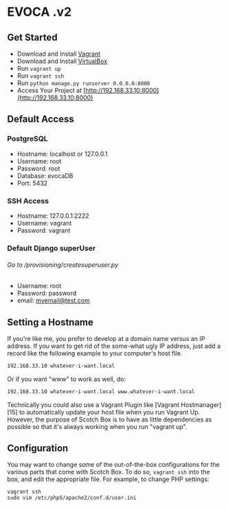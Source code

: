 EVOCA .v2
==========



## Get Started

* Download and Install [Vagrant](https://www.vagrantup.com/downloads.html)
* Download and Install [VirtualBox](https://www.virtualbox.org/wiki/Downloads)
* Run ``` vagrant up ```
* Run ```vagrant ssh```
* Run ```python manage.py runserver 0.0.0.0:8000```
* Access Your Project at  [http://192.168.33.10:8000](http://192.168.33.10:8000)


## Default Access

### PostgreSQL

- Hostname: localhost or 127.0.0.1
- Username: root
- Password: root
- Database: evocaDB
- Port: 5432

### SSH Access

- Hostname: 127.0.0.1:2222
- Username: vagrant
- Password: vagrant

### Default Django superUser
###### Go to /provisioning/createsuperuser.py

- Username: root
- Password: password
- email: myemail@test.com


## Setting a Hostname

If you're like me, you prefer to develop at a domain name versus an IP address. If you want to get rid of the some-what ugly IP address, just add a record like the following example to your computer's host file.

```bash
192.168.33.10 whatever-i-want.local
```

Or if you want "www" to work as well, do:

```bash
192.168.33.10 whatever-i-want.local www.whatever-i-want.local
```

Technically you could also use a Vagrant Plugin like [Vagrant Hostmanager][15] to automatically update your host file when you run Vagrant Up. However, the purpose of Scotch Box is to have as little dependencies as possible so that it's always working when you run "vagrant up".


## Configuration

You may want to change some of the out-of-the-box configurations for
the various parts that come with Scotch Box.  To do so, `vagrant ssh`
into the box, and edit the appropriate file.  For example, to change
PHP settings:

    vagrant ssh
    sudo vim /etc/php5/apache2/conf.d/user.ini


